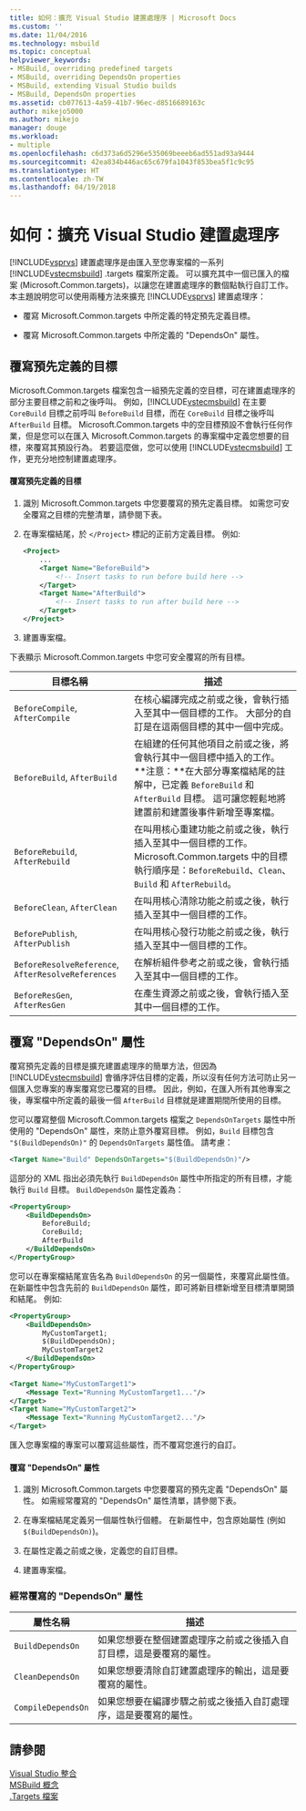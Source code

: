 ```yaml
---
title: 如何：擴充 Visual Studio 建置處理序 | Microsoft Docs
ms.custom: ''
ms.date: 11/04/2016
ms.technology: msbuild
ms.topic: conceptual
helpviewer_keywords:
- MSBuild, overriding predefined targets
- MSBuild, overriding DependsOn properties
- MSBuild, extending Visual Studio builds
- MSBuild, DependsOn properties
ms.assetid: cb077613-4a59-41b7-96ec-d8516689163c
author: mikejo5000
ms.author: mikejo
manager: douge
ms.workload:
- multiple
ms.openlocfilehash: c6d373a6d5296e535069beeeb6ad551ad93a9444
ms.sourcegitcommit: 42ea834b446ac65c679fa1043f853bea5f1c9c95
ms.translationtype: HT
ms.contentlocale: zh-TW
ms.lasthandoff: 04/19/2018
---
```

# <a name="how-to-extend-the-visual-studio-build-process"></a>如何：擴充 Visual Studio 建置處理序
[!INCLUDE[vsprvs](../code-quality/includes/vsprvs_md.md)] 建置處理序是由匯入至您專案檔的一系列 [!INCLUDE[vstecmsbuild](../extensibility/internals/includes/vstecmsbuild_md.md)] .targets 檔案所定義。 可以擴充其中一個已匯入的檔案 (Microsoft.Common.targets)，以讓您在建置處理序的數個點執行自訂工作。 本主題說明您可以使用兩種方法來擴充 [!INCLUDE[vsprvs](../code-quality/includes/vsprvs_md.md)] 建置處理序：  
  
-   覆寫 Microsoft.Common.targets 中所定義的特定預先定義目標。  
  
-   覆寫 Microsoft.Common.targets 中所定義的 "DependsOn" 屬性。  
  
## <a name="overriding-predefined-targets"></a>覆寫預先定義的目標  
 Microsoft.Common.targets 檔案包含一組預先定義的空目標，可在建置處理序的部分主要目標之前和之後呼叫。 例如，[!INCLUDE[vstecmsbuild](../extensibility/internals/includes/vstecmsbuild_md.md)] 在主要 `CoreBuild` 目標之前呼叫 `BeforeBuild` 目標，而在 `CoreBuild` 目標之後呼叫 `AfterBuild` 目標。 Microsoft.Common.targets 中的空目標預設不會執行任何作業，但是您可以在匯入 Microsoft.Common.targets 的專案檔中定義您想要的目標，來覆寫其預設行為。 若要這麼做，您可以使用 [!INCLUDE[vstecmsbuild](../extensibility/internals/includes/vstecmsbuild_md.md)] 工作，更充分地控制建置處理序。  
  
#### <a name="to-override-a-predefined-target"></a>覆寫預先定義的目標  
  
1.  識別 Microsoft.Common.targets 中您要覆寫的預先定義目標。 如需您可安全覆寫之目標的完整清單，請參閱下表。  
  
2.  在專案檔結尾，於 `</Project>` 標記的正前方定義目標。 例如:   
  
    ```xml  
    <Project>  
        ...  
        <Target Name="BeforeBuild">  
            <!-- Insert tasks to run before build here -->  
        </Target>  
        <Target Name="AfterBuild">  
            <!-- Insert tasks to run after build here -->  
        </Target>  
    </Project>  
    ```  
  
3.  建置專案檔。  
  
 下表顯示 Microsoft.Common.targets 中您可安全覆寫的所有目標。  
  
|目標名稱|描述|  
|-----------------|-----------------|  
|`BeforeCompile`, `AfterCompile`|在核心編譯完成之前或之後，會執行插入至其中一個目標的工作。 大部分的自訂是在這兩個目標的其中一個中完成。|  
|`BeforeBuild`, `AfterBuild`|在組建的任何其他項目之前或之後，將會執行其中一個目標中插入的工作。 **注意：**在大部分專案檔結尾的註解中，已定義 `BeforeBuild` 和 `AfterBuild` 目標。 這可讓您輕鬆地將建置前和建置後事件新增至專案檔。|  
|`BeforeRebuild`, `AfterRebuild`|在叫用核心重建功能之前或之後，執行插入至其中一個目標的工作。 Microsoft.Common.targets 中的目標執行順序是：`BeforeRebuild`、`Clean`、`Build` 和 `AfterRebuild`。|  
|`BeforeClean`, `AfterClean`|在叫用核心清除功能之前或之後，執行插入至其中一個目標的工作。|  
|`BeforePublish`, `AfterPublish`|在叫用核心發行功能之前或之後，執行插入至其中一個目標的工作。|  
|`BeforeResolveReference`, `AfterResolveReferences`|在解析組件參考之前或之後，會執行插入至其中一個目標的工作。|  
|`BeforeResGen`, `AfterResGen`|在產生資源之前或之後，會執行插入至其中一個目標的工作。|  
  
## <a name="overriding-dependson-properties"></a>覆寫 "DependsOn" 屬性  
 覆寫預先定義的目標是擴充建置處理序的簡單方法，但因為 [!INCLUDE[vstecmsbuild](../extensibility/internals/includes/vstecmsbuild_md.md)] 會循序評估目標的定義，所以沒有任何方法可防止另一個匯入您專案的專案覆寫您已覆寫的目標。 因此，例如，在匯入所有其他專案之後，專案檔中所定義的最後一個 `AfterBuild` 目標就是建置期間所使用的目標。  
  
 您可以覆寫整個 Microsoft.Common.targets 檔案之 `DependsOnTargets` 屬性中所使用的 "DependsOn" 屬性，來防止意外覆寫目標。 例如，`Build` 目標包含 `"$(BuildDependsOn)"` 的 `DependsOnTargets` 屬性值。 請考慮：  
  
```xml  
<Target Name="Build" DependsOnTargets="$(BuildDependsOn)"/>  
```  
  
 這部分的 XML 指出必須先執行 `BuildDependsOn` 屬性中所指定的所有目標，才能執行 `Build` 目標。 `BuildDependsOn` 屬性定義為：  
  
```xml  
<PropertyGroup>  
    <BuildDependsOn>  
        BeforeBuild;  
        CoreBuild;  
        AfterBuild  
    </BuildDependsOn>  
</PropertyGroup>  
```  
  
 您可以在專案檔結尾宣告名為 `BuildDependsOn` 的另一個屬性，來覆寫此屬性值。 在新屬性中包含先前的 `BuildDependsOn` 屬性，即可將新目標新增至目標清單開頭和結尾。 例如:   
  
```xml  
<PropertyGroup>  
    <BuildDependsOn>  
        MyCustomTarget1;  
        $(BuildDependsOn);  
        MyCustomTarget2  
    </BuildDependsOn>  
</PropertyGroup>  
  
<Target Name="MyCustomTarget1">  
    <Message Text="Running MyCustomTarget1..."/>  
</Target>  
<Target Name="MyCustomTarget2">  
    <Message Text="Running MyCustomTarget2..."/>  
</Target>  
```  
  
 匯入您專案檔的專案可以覆寫這些屬性，而不覆寫您進行的自訂。  
  
#### <a name="to-override-a-dependson-property"></a>覆寫 "DependsOn" 屬性  
  
1.  識別 Microsoft.Common.targets 中您要覆寫的預先定義 "DependsOn" 屬性。 如需經常覆寫的 "DependsOn" 屬性清單，請參閱下表。  
  
2.  在專案檔結尾定義另一個屬性執行個體。 在新屬性中，包含原始屬性 (例如 `$(BuildDependsOn)`)。  
  
3.  在屬性定義之前或之後，定義您的自訂目標。  
  
4.  建置專案檔。  
  
### <a name="commonly-overridden-dependson-properties"></a>經常覆寫的 "DependsOn" 屬性  
  
|屬性名稱|描述|  
|-------------------|-----------------|  
|`BuildDependsOn`|如果您想要在整個建置處理序之前或之後插入自訂目標，這是要覆寫的屬性。|  
|`CleanDependsOn`|如果您想要清除自訂建置處理序的輸出，這是要覆寫的屬性。|  
|`CompileDependsOn`|如果您想要在編譯步驟之前或之後插入自訂處理序，這是要覆寫的屬性。|  
  
## <a name="see-also"></a>請參閱  
 [Visual Studio 整合](../msbuild/visual-studio-integration-msbuild.md)   
 [MSBuild 概念](../msbuild/msbuild-concepts.md)   
 [.Targets 檔案](../msbuild/msbuild-dot-targets-files.md)
